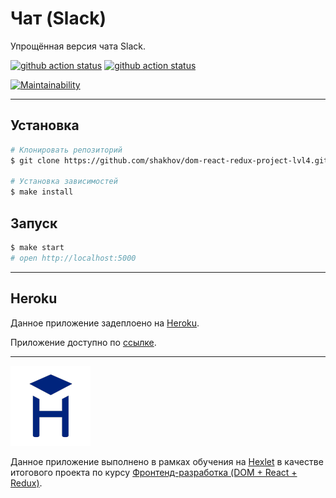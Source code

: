 # Чат (Slack)

Упрощённая версия чата Slack.

[![github action status](https://github.com/shakhov/dom-react-redux-project-lvl4/workflows/hexlet-check/badge.svg)](../../actions/workflows/hexlet-check.yml)
[![github action status](https://github.com/shakhov/dom-react-redux-project-lvl4/workflows/Node%20CI/badge.svg)](../../actions)

[![Maintainability](https://api.codeclimate.com/v1/badges/64a38732572775cda99d/maintainability)](https://codeclimate.com/github/shakhov/dom-react-redux-project-lvl4/maintainability)

---

## Установка

```sh
# Клонировать репозиторий
$ git clone https://github.com/shakhov/dom-react-redux-project-lvl4.git

# Установка зависимостей
$ make install
```

## Запуск

```sh
$ make start
# open http://localhost:5000
```

---

## Heroku

Данное приложение задеплоено на [Heroku](https://www.heroku.com/).

Приложение доступно по [ссылке](https://whispering-wave-01691.herokuapp.com/).

---

![Hexlet Ltd. logo](https://raw.githubusercontent.com/Hexlet/assets/master/images/hexlet_logo128.png)

Данное приложение выполнено в рамках обучения на [Hexlet](https://ru.hexlet.io) в качестве итогового проекта по курсу [Фронтенд-разработка (DOM + React + Redux)](https://ru.hexlet.io/programs/dom-react-redux).

